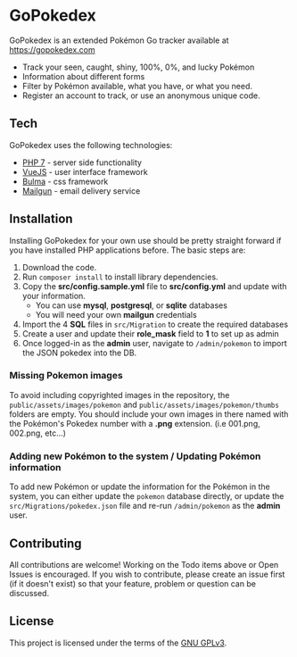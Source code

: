 #  GoPokedex

GoPokedex is an extended Pokémon Go tracker available at https://gopokedex.com

  - Track your seen, caught, shiny, 100%, 0%, and lucky Pokémon
  - Information about different forms
  - Filter by Pokémon available, what you have, or what you need.
  - Register an account to track, or use an anonymous unique code.

## Tech
GoPokedex uses the following technologies:

  - [PHP 7](https://php.net/) - server side functionality
  - [VueJS](https://vuejs.org/) - user interface framework
  - [Bulma](https://bulma.io/) - css framework
  - [Mailgun](https://mailgun.com) - email delivery service

## Installation

Installing GoPokedex for your own use should be pretty straight forward if you have installed PHP applications before. The basic steps are:

1. Download the code.
2. Run ```composer install``` to install library dependencies.
3. Copy the **src/config.sample.yml** file to **src/config.yml** and update with your information.
    - You can use **mysql**, **postgresql**, or **sqlite** databases
    - You will need your own **mailgun** credentials
4. Import the 4 **SQL** files in ```src/Migration``` to create the required databases
5. Create a user and update their **role_mask** field to **1** to set up as admin
6. Once logged-in as the **admin** user, navigate to ```/admin/pokemon``` to import the JSON pokedex into the DB.

### Missing Pokemon images

To avoid including copyrighted images in the repository, the ```public/assets/images/pokemon``` and ```public/assets/images/pokemon/thumbs``` folders are empty.
You should include your own images in there named with the Pokémon's Pokedex number with a **.png** extension. (i.e 001.png, 002.png, etc...)

### Adding new Pokémon to the system / Updating Pokémon information

To add new Pokémon or update the information for the Pokémon in the system, you can either update the ```pokemon``` database directly, or update the ```src/Migrations/pokedex.json``` file and re-run ```/admin/pokemon``` as the **admin** user.


## Contributing

All contributions are welcome! Working on the Todo items above or Open Issues is encouraged.
 If you wish to contribute, please create an issue first (if it doesn't exist) so that your feature, problem or question can be discussed.

## License

This project is licensed under the terms of the [GNU GPLv3](https://opensource.org/licenses/gpl-3.0).
